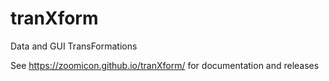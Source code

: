 # tranXform
Data and GUI TransFormations 

See https://zoomicon.github.io/tranXform/ for documentation and releases
